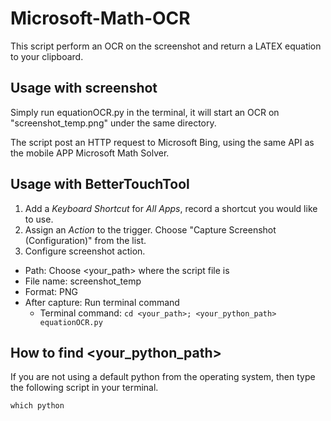 # Microsoft-Math-OCR
This script perform an OCR on the screenshot and return a LATEX equation to your clipboard.

## Usage with screenshot
Simply run equationOCR.py in the terminal, it will start an OCR on "screenshot_temp.png" under the same directory.

The script post an HTTP request to Microsoft Bing, using the same API as the mobile APP Microsoft Math Solver.

## Usage with BetterTouchTool
1. Add a _Keyboard Shortcut_ for _All Apps_, record a shortcut you would like to use.
2. Assign an _Action_ to the trigger. Choose "Capture Screenshot (Configuration)" from the list.
3. Configure screenshot action.
  - Path: Choose <your_path> where the script file is
  - File name: screenshot_temp
  - Format: PNG
  - After capture: Run terminal command
    - Terminal command: 
    ```cd <your_path>; <your_python_path> equationOCR.py```

## How to find <your_python_path>
If you are not using a default python from the operating system, then type the following script in your terminal.
```
which python
```

